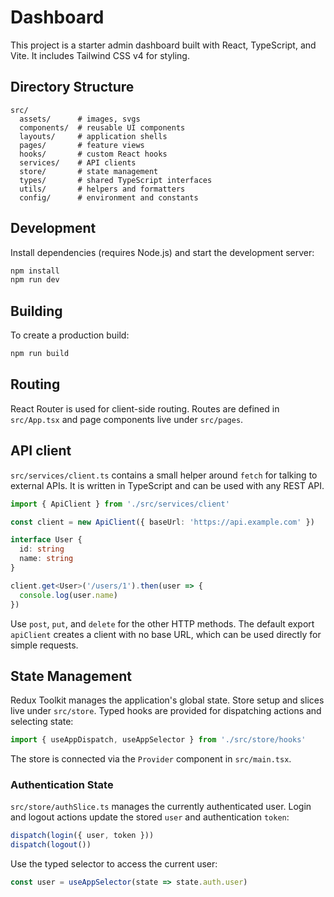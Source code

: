 # Dashboard

This project is a starter admin dashboard built with React, TypeScript, and Vite. It includes Tailwind CSS v4 for styling.

## Directory Structure

```
src/
  assets/      # images, svgs
  components/  # reusable UI components
  layouts/     # application shells
  pages/       # feature views
  hooks/       # custom React hooks
  services/    # API clients
  store/       # state management
  types/       # shared TypeScript interfaces
  utils/       # helpers and formatters
  config/      # environment and constants
```

## Development

Install dependencies (requires Node.js) and start the development server:

```bash
npm install
npm run dev
```

## Building

To create a production build:

```bash
npm run build
```

## Routing

React Router is used for client-side routing. Routes are defined in
`src/App.tsx` and page components live under `src/pages`.

## API client

`src/services/client.ts` contains a small helper around `fetch` for talking to
external APIs. It is written in TypeScript and can be used with any REST API.

```ts
import { ApiClient } from './src/services/client'

const client = new ApiClient({ baseUrl: 'https://api.example.com' })

interface User {
  id: string
  name: string
}

client.get<User>('/users/1').then(user => {
  console.log(user.name)
})
```

Use `post`, `put`, and `delete` for the other HTTP methods. The default export
`apiClient` creates a client with no base URL, which can be used directly for
simple requests.

## State Management

Redux Toolkit manages the application's global state. Store setup and slices
live under `src/store`. Typed hooks are provided for dispatching actions and
selecting state:

```ts
import { useAppDispatch, useAppSelector } from './src/store/hooks'
```

The store is connected via the `Provider` component in `src/main.tsx`.

### Authentication State

`src/store/authSlice.ts` manages the currently authenticated user. Login and
logout actions update the stored `user` and authentication `token`:

```ts
dispatch(login({ user, token }))
dispatch(logout())
```

Use the typed selector to access the current user:

```ts
const user = useAppSelector(state => state.auth.user)
```
